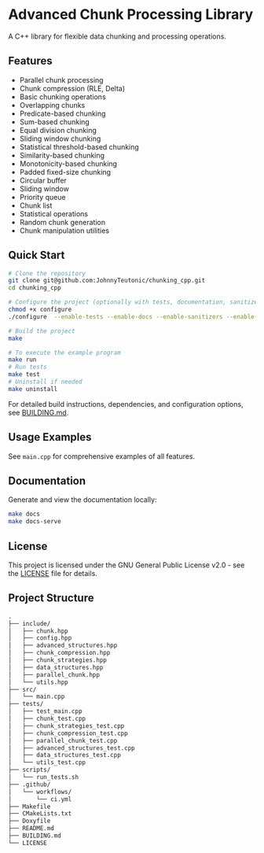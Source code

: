 # Advanced Chunk Processing Library

A C++ library for flexible data chunking and processing operations.

## Features

- Parallel chunk processing
- Chunk compression (RLE, Delta)
- Basic chunking operations
- Overlapping chunks
- Predicate-based chunking
- Sum-based chunking
- Equal division chunking
- Sliding window chunking
- Statistical threshold-based chunking
- Similarity-based chunking
- Monotonicity-based chunking
- Padded fixed-size chunking
- Circular buffer
- Sliding window
- Priority queue
- Chunk list
- Statistical operations
- Random chunk generation
- Chunk manipulation utilities

## Quick Start

```bash
# Clone the repository
git clone git@github.com:JohnnyTeutonic/chunking_cpp.git
cd chunking_cpp

# Configure the project (optionally with tests, documentation, sanitizers, and coverage enabled)
chmod +x configure
./configure  --enable-tests --enable-docs --enable-sanitizers --enable-coverage

# Build the project
make

# To execute the example program
make run
# Run tests
make test
# Uninstall if needed
make uninstall
```

For detailed build instructions, dependencies, and configuration options, see [BUILDING.md](BUILDING.md).

## Usage Examples

See `main.cpp` for comprehensive examples of all features.

## Documentation

Generate and view the documentation locally:

```bash
make docs
make docs-serve
```

## License

This project is licensed under the GNU General Public License v2.0 - see the [LICENSE](LICENSE) file for details.

## Project Structure

```markdown
.
├── include/
│   ├── chunk.hpp
│   ├── config.hpp
│   ├── advanced_structures.hpp
│   ├── chunk_compression.hpp
│   ├── chunk_strategies.hpp
│   ├── data_structures.hpp
│   ├── parallel_chunk.hpp
│   └── utils.hpp
├── src/
│   └── main.cpp
├── tests/
│   ├── test_main.cpp
│   ├── chunk_test.cpp
│   ├── chunk_strategies_test.cpp
│   ├── chunk_compression_test.cpp
│   ├── parallel_chunk_test.cpp
│   ├── advanced_structures_test.cpp
│   ├── data_structures_test.cpp
│   └── utils_test.cpp
├── scripts/
│   └── run_tests.sh
├── .github/
│   └── workflows/
│       └── ci.yml
├── Makefile
├── CMakeLists.txt
├── Doxyfile
├── README.md
├── BUILDING.md
└── LICENSE
```

